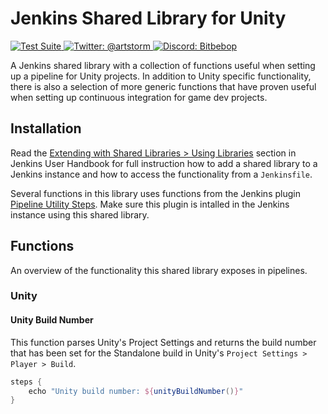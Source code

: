 # Jenkins Shared Library for Unity

<a href="https://github.com/artstorm/jenkins-shared-library-unity/actions">
    <img src="https://github.com/artstorm/jenkins-shared-library-unity/actions/workflows/tests.yml/badge.svg" alt="Test Suite" />    
</a>
<a href="https://twitter.com/artstorm">
    <img src="https://img.shields.io/badge/twitter-@artstorm-blue.svg?logo=twitter&logoColor=ffffff&labelColor=383f47" alt="Twitter: @artstorm" />    
</a>
<a href="https://discord.gg/WJn7w5WaU9">
    <img src="https://img.shields.io/badge/chat-discord-blue?logo=discord&logoColor=ffffff&labelColor=383f47" alt="Discord: Bitbebop" />    
</a>

A Jenkins shared library with a collection of functions useful when setting up a pipeline for Unity projects. In addition to Unity specific functionality, there is also a selection of more generic functions that have proven useful when setting up continuous integration for game dev projects.

## Installation
Read the [Extending with Shared Libraries > Using Libraries](https://www.jenkins.io/doc/book/pipeline/shared-libraries/#using-libraries) section in Jenkins User Handbook for full instruction how to add a shared library to a Jenkins instance and how to access the functionality from a `Jenkinsfile`.

Several functions in this library uses functions from the Jenkins plugin [Pipeline Utility Steps](https://plugins.jenkins.io/pipeline-utility-steps/). Make sure this plugin is intalled in the Jenkins instance using this shared library.

## Functions
An overview of the functionality this shared library exposes in pipelines.

### Unity
#### Unity Build Number
This function parses Unity's Project Settings and returns the build number that has been set 
for the Standalone build in Unity's `Project Settings > Player > Build`.

```groovy
steps {
    echo "Unity build number: ${unityBuildNumber()}"
}
```
